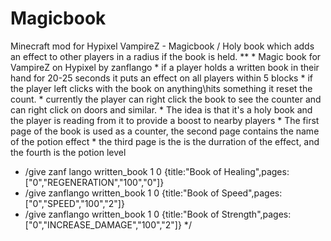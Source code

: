 Magicbook
=========

Minecraft mod for Hypixel VampireZ - Magicbook / Holy book which adds an effect to other players in a radius if the book is held. 
**
     * Magic book for VampireZ on Hypixel by zanflango
     * if a player holds a written book in their hand for 20-25 seconds it puts an effect on all players within 5 blocks
     * if the player left clicks with the book on anything\hits something it reset the count. 
     * currently the player can right click the book to see the counter and can right click on doors and similar. 
     * The idea is that it's a holy book and the player is reading from it to provide a boost to nearby players
     * The first page of the book is used as a counter, the second page contains the name of the potion effect
     * the third page is the is the durration of the effect, and the fourth is the potion level
* /give zanf    lango written_book 1 0 {title:"Book of Healing",pages:["0","REGENERATION","100","0"]}
* /give zanflango written_book 1 0 {title:"Book of Speed",pages:["0","SPEED","100","2"]}
* /give zanflango written_book 1 0 {title:"Book of Strength",pages:["0","INCREASE_DAMAGE","100","2"]}
    */
